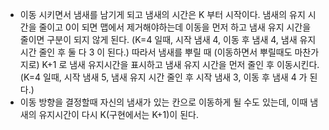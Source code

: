 - 이동 시키면서 냄새를 남기게 되고 냄새의 시간은 K 부터 시작이다. 냄새의 유지 시간을 줄이고 0이 되면 맵에서 제거해야하는데 이동을 먼저 하고 냄새 유지 시간을 줄이면 구분이 되지 않게 된다. (K=4 일때, 시작 냄새 4, 이동 후 냄새 4, 냄새 유지 시간 줄인 후 둘 다 3 이 된다.) 따라서 냄새를 뿌릴 때 (이동하면서 뿌릴때도 마찬가지로) K+1 로 냄새 유지시간을 표시하고 냄새 유지 시간을 먼저 줄인 후 이동시킨다. (K=4 일때, 시작 냄새 5, 냄새 유지 시간 줄인 후 시작 냄새 3, 이동 후 냄새 4 가 된다.)
- 이동 방향을 결정할때 자신의 냄새가 있는 칸으로 이동하게 될 수도 있는데, 이때 냄새의 유지시간이 다시 K(구현에서는 K+1)이 된다.

